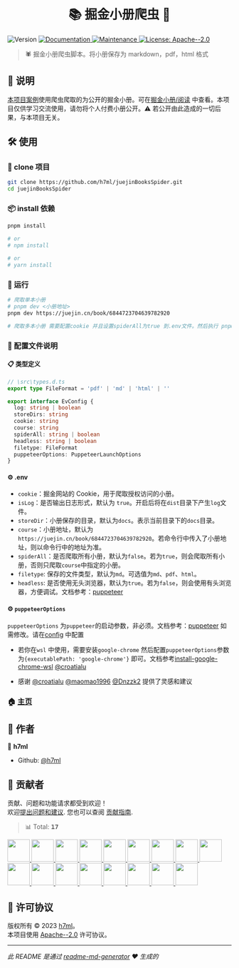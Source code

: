 <h1 align="center">📚 掘金小册爬虫 👋</h1>
<p>
  <img alt="Version" src="https://img.shields.io/badge/version-1.0.0-blue.svg?docsSeconds=2592000" />
  <a href="https://github.com/h7ml/juejinBooksSpider#readme" target="_blank">
    <img alt="Documentation" src="https://img.shields.io/badge/documentation-yes-brightgreen.svg" />
  </a>
  <a href="https://github.com/h7ml/juejinBooksSpider/graphs/commit-activity" target="_blank">
    <img alt="Maintenance" src="https://img.shields.io/badge/Maintained%3F-yes-green.svg" />
  </a>
  <a href="./docs/" target="_blank">
    <img alt="License: Apache--2.0" src="https://nakoruru.h7ml.cn/proxy/img.shields.io/badge/小册阅读-4ABF8A?logo=Blovin&logoColor=fff" />
  </a>
</p>

> 🕷️ 掘金小册爬虫脚本。将小册保存为 markdown，pdf，html 格式

## 📜 说明

[本项目案例](https://h7ml.github.io/juejinBooksSpider/docs/)使用爬虫爬取的为公开的掘金小册。可在[掘金小册/阅读](https://juejin.cn/course/article) 中查看。本项目仅供学习交流使用，请勿将个人付费小册公开。⚠️ 若公开由此造成的一切后果，与本项目无关。

## 🛠 使用

### 👥 clone 项目

```bash
git clone https://github.com/h7ml/juejinBooksSpider.git
cd juejinBooksSpider
```

### 📦 install 依赖

```bash
pnpm install

# or
# npm install

# or
# yarn install
```

### 🎲 运行

```bash
# 爬取单本小册
# pnpm dev <小册地址>
pnpm dev https://juejin.cn/book/6844723704639782920

# 爬取多本小册 需要配置cookie 并且设置spiderAll为true 到.env文件。然后执行 pnpm start 即可

```

### 📁 配置文件说明

#### 📋 类型定义

```ts
// \src\types.d.ts
export type FileFormat = 'pdf' | 'md' | 'html' | ''

export interface EvConfig {
  log: string | boolean
  storeDirs: string
  cookie: string
  course: string
  spiderAll: string | boolean
  headless: string | boolean
  filetype: FileFormat
  puppeteerOptions: PuppeteerLaunchOptions
}
```

#### ⚙️ .env

- `cookie`：掘金网站的 Cookie，用于爬取授权访问的小册。
- `isLog`：是否输出日志形式，默认为 `true`。开启后将在`dist`目录下产生`log`文件。
- `storeDir`：小册保存的目录，默认为`docs`。表示当前目录下的`docs`目录。
- `course`：小册地址，默认为`https://juejin.cn/book/6844723704639782920`。若命令行中传入了小册地址，则以命令行中的地址为准。
- `spiderAll`：是否爬取所有小册，默认为`false`。若为`true`，则会爬取所有小册，否则只爬取`course`中指定的小册。
- `filetype`: 保存的文件类型，默认为`md`。可选值为`md`、`pdf`、`html`。
- `headless`: 是否使用无头浏览器，默认为`true`。若为`false`，则会使用有头浏览器，方便调试。文档参考：[puppeteer](https://pptr.dev/troubleshooting/#chrome-headless-disables-gpu-compositing)

#### ⚙️ `puppeteerOptions`

`puppeteerOptions` 为`puppeteer`的启动参数，非必须。文档参考：[puppeteer](https://pptr.dev/browsers-api/browsers.launchoptions/) 如需修改。请在[config](src/config/index.ts) 中配置

- 若你在`wsl` 中使用，需要安装`google-chrome` 然后配置`puppeteerOptions`参数为`{executablePath: 'google-chrome'}` 即可。文档参考[install-google-chrome-wsl](https://www.tiredsg.dev/blog/install-google-chrome-wsl/) [@croatialu](https://github.com/croatialu)

- 感谢 [@croatialu](https://github.com/croatialu) [@maomao1996](https://github.com/maomao1996) [@Dnzzk2](https://github.com/Dnzzk2) 提供了灵感和建议

### 🏠 [主页](https://h7ml.github.io/juejinBooksSpider?t=1)

## 👤 作者

👤 **h7ml**

- Github: [@h7ml](https://github.com/h7ml)

## 🤝 贡献者

贡献、问题和功能请求都受到欢迎！<br />欢迎[提出问题和建议](https://github.com/h7ml/juejinBooksSpider/issues/new). 您也可以查阅 [贡献指南](https://github.com/h7ml/juejinBooksSpider/blob/master/CONTRIBUTING.md).

<!-- CONTRIBUTION GROUP -->

> 📊 Total: <kbd>**17**</kbd>

<a href="https://github.com/dextr7" title="dextr7">
  <img src="https://avatars.githubusercontent.com/u/167136498?v=4" width="50" />
</a>
<a href="https://github.com/actions-user" title="actions-user">
  <img src="https://avatars.githubusercontent.com/u/65916846?v=4" width="50" />
</a>
<a href="https://github.com/Binbiubiubiu" title="Binbiubiubiu">
  <img src="https://avatars.githubusercontent.com/u/26505011?v=4" width="50" />
</a>
<a href="https://github.com/croatialu" title="croatialu">
  <img src="https://avatars.githubusercontent.com/u/22277972?v=4" width="50" />
</a>
<a href="https://github.com/yyx990803" title="yyx990803">
  <img src="https://avatars.githubusercontent.com/u/499550?v=4" width="50" />
</a>
<a href="https://github.com/KelseyShi" title="KelseyShi">
  <img src="https://avatars.githubusercontent.com/u/56479000?v=4" width="50" />
</a>
<a href="https://github.com/Dnzzk2" title="Dnzzk2">
  <img src="https://avatars.githubusercontent.com/u/83647184?v=4" width="50" />
</a>
<a href="https://github.com/Michael-py001" title="Michael-py001">
  <img src="https://avatars.githubusercontent.com/u/60598432?v=4" width="50" />
</a>
<a href="https://github.com/sdras" title="sdras">
  <img src="https://avatars.githubusercontent.com/u/2281088?v=4" width="50" />
</a>
<a href="https://github.com/antfu" title="antfu">
  <img src="https://avatars.githubusercontent.com/u/11247099?v=4" width="50" />
</a>
<a href="https://github.com/gaearon" title="gaearon">
  <img src="https://avatars.githubusercontent.com/u/810438?v=4" width="50" />
</a>
<a href="https://github.com/apps/dependabot" title="dependabot[bot]">
  <img src="https://avatars.githubusercontent.com/in/29110?v=4" width="50" />
</a>
<a href="https://github.com/donghuzi1" title="donghuzi1">
  <img src="https://avatars.githubusercontent.com/u/50367089?v=4" width="50" />
</a>
<a href="https://github.com/h7ml" title="h7ml">
  <img src="https://avatars.githubusercontent.com/u/55233292?v=4" width="50" />
</a>
<a href="https://github.com/tiezhu111" title="tiezhu111">
  <img src="https://avatars.githubusercontent.com/u/92362753?v=4" width="50" />
</a>
<a href="https://github.com/ReAbout" title="ReAbout">
  <img src="https://avatars.githubusercontent.com/u/9333053?v=4" width="50" />
</a>
<a href="https://github.com/whatqiu" title="whatqiu">
  <img src="https://avatars.githubusercontent.com/u/14936273?v=4" width="50" />
</a>

<!-- CONTRIBUTION END -->

## 📝 许可协议

版权所有 © 2023 [h7ml](https://github.com/h7ml)。<br />
本项目使用 [Apache--2.0](https://github.com/h7ml/juejinBooksSpider/blob/master/LICENSE) 许可协议。

---

_此 README 是通过 [readme-md-generator](https://github.com/kefranabg/readme-md-generator) ❤️ 生成的_
